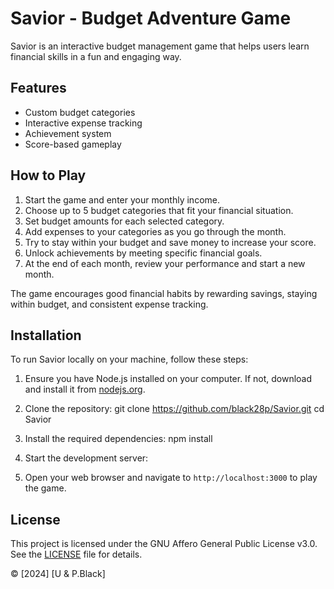 # Savior - Budget Adventure Game

Savior is an interactive budget management game that helps users learn financial skills in a fun and engaging way.

## Features

- Custom budget categories
- Interactive expense tracking
- Achievement system
- Score-based gameplay

## How to Play

1. Start the game and enter your monthly income.
2. Choose up to 5 budget categories that fit your financial situation.
3. Set budget amounts for each selected category.
4. Add expenses to your categories as you go through the month.
5. Try to stay within your budget and save money to increase your score.
6. Unlock achievements by meeting specific financial goals.
7. At the end of each month, review your performance and start a new month.

The game encourages good financial habits by rewarding savings, staying within budget, and consistent expense tracking.

## Installation

To run Savior locally on your machine, follow these steps:

1. Ensure you have Node.js installed on your computer. If not, download and install it from [nodejs.org](https://nodejs.org/).

2. Clone the repository:
git clone https://github.com/black28p/Savior.git
cd Savior

3. Install the required dependencies:
npm install

4. Start the development server:

5. Open your web browser and navigate to `http://localhost:3000` to play the game.

## License

This project is licensed under the GNU Affero General Public License v3.0. See the [LICENSE](LICENSE) file for details.

© [2024] [U & P.Black]
